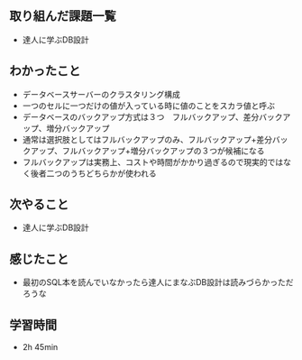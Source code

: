 ## 取り組んだ課題一覧
- 達人に学ぶDB設計
## わかったこと
- データベースサーバーのクラスタリング構成
- 一つのセルに一つだけの値が入っている時に値のことをスカラ値と呼ぶ
- データベースのバックアップ方式は３つ　フルバックアップ、差分バックアップ、増分バックアップ
- 通常は選択肢としてはフルバックアップのみ、フルバックアップ+差分バックアップ、フルバックアップ+増分バックアップの３つが候補になる
- フルバックアップは実務上、コストや時間がかかり過ぎるので現実的ではなく後者二つのうちどちらかが使われる
## 次やること
- 達人に学ぶDB設計
## 感じたこと
- 最初のSQL本を読んでいなかったら達人にまなぶDB設計は読みづらかっただろうな
## 学習時間
- 2h 45min
